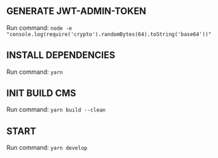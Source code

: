 ## GENERATE JWT-ADMIN-TOKEN
Run command: `node -e "console.log(require('crypto').randomBytes(64).toString('base64'))"`

## INSTALL DEPENDENCIES
Run command: `yarn`

## INIT BUILD CMS
Run command: `yarn build --clean`

## START
Run command: `yarn develop`

